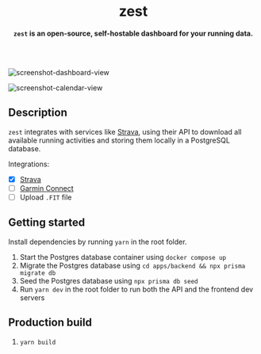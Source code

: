 <div align="center">
<h1>zest</h1>
<b><code>zest</code> is an open-source, self-hostable dashboard for your running data.</b>
</div>

<br/><br/>

![screenshot-dashboard-view](https://user-images.githubusercontent.com/17277800/218068883-73c3d83a-d129-4514-966f-1d3bce9263de.png)

![screenshot-calendar-view](https://user-images.githubusercontent.com/17277800/218068898-39045970-5dfc-4d5e-8b8b-f93fb1857c0e.png)

## Description

`zest` integrates with services like [Strava](https://strava.com/), using their
API to download all available running activities and storing them locally in a
PostgreSQL database.

Integrations:

- [x] [Strava](https://strava.com/)
- [ ] [Garmin Connect](https://connect.garmin.com/)
- [ ] Upload `.FIT` file

## Getting started

Install dependencies by running `yarn` in the root folder.

1. Start the Postgres database container using `docker compose up`
2. Migrate the Postgres database using `cd apps/backend && npx prisma migrate db`
3. Seed the Postgres database using `npx prisma db seed`
4. Run `yarn dev` in the root folder to run both the API and the frontend dev servers

## Production build

1. `yarn build`
